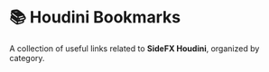 
# 📚 Houdini Bookmarks

A collection of useful links related to **SideFX Houdini**, organized by category.